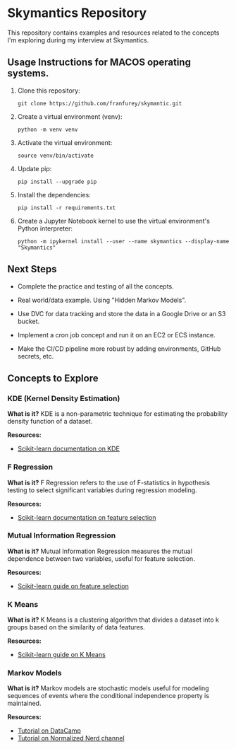 # Skymantics Repository

This repository contains examples and resources related to the concepts I'm exploring during my interview at Skymantics.

## Usage Instructions for MACOS operating systems.

1. Clone this repository:
    ```
    git clone https://github.com/franfurey/skymantic.git
    ```

2. Create a virtual environment (venv):
    ```
    python -m venv venv
    ```    

3. Activate the virtual environment:
    ```
    source venv/bin/activate
    ```

4. Update pip:
    ```
    pip install --upgrade pip
    ```

5. Install the dependencies:
    ```
    pip install -r requirements.txt
    ```

6. Create a Jupyter Notebook kernel to use the virtual environment's Python interpreter:
    ```
    python -m ipykernel install --user --name skymantics --display-name "Skymantics"
    ```

## Next Steps

- Complete the practice and testing of all the concepts.

- Real world/data example. Using "Hidden Markov Models". 

- Use DVC for data tracking and store the data in a Google Drive or an S3 bucket.

- Implement a cron job concept and run it on an EC2 or ECS instance.

- Make the CI/CD pipeline more robust by adding environments, GitHub secrets, etc.

## Concepts to Explore

### KDE (Kernel Density Estimation)

**What is it?** KDE is a non-parametric technique for estimating the probability density function of a dataset.

**Resources:**
- [Scikit-learn documentation on KDE](https://scikit-learn.org/stable/modules/density.html)

### F Regression

**What is it?** F Regression refers to the use of F-statistics in hypothesis testing to select significant variables during regression modeling.

**Resources:**
- [Scikit-learn documentation on feature selection](https://scikit-learn.org/stable/modules/feature_selection.html)

### Mutual Information Regression

**What is it?** Mutual Information Regression measures the mutual dependence between two variables, useful for feature selection.

**Resources:**
- [Scikit-learn guide on feature selection](https://scikit-learn.org/stable/modules/feature_selection.html#mutual-info)

### K Means

**What is it?** K Means is a clustering algorithm that divides a dataset into k groups based on the similarity of data features.

**Resources:**
- [Scikit-learn guide on K Means](https://scikit-learn.org/stable/modules/clustering.html#k-means)

### Markov Models

**What is it?** Markov models are stochastic models useful for modeling sequences of events where the conditional independence property is maintained.

**Resources:**
- [Tutorial on DataCamp](https://app.datacamp.com/workspace/w/6ee151d3-04da-433e-9d4d-f97ad6077d28/edit)
- [Tutorial on Normalized Nerd channel](https://www.youtube.com/watch?v=i3AkTO9HLXo&list=PLM8wYQRetTxBkdvBtz-gw8b9lcVkdXQKV&index=1&ab_channel=NormalizedNerd)
